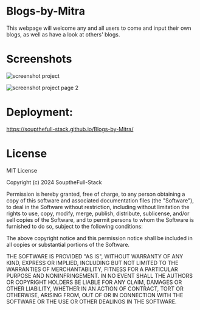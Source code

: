 # Blogs-by-Mitra
This webpage will welcome any and all users to come and input their own blogs, as well as have a look at others' blogs. 

# Screenshots
![screenshot project](https://github.com/SouptheFull-Stack/Blogs-by-Mitra/assets/158979754/a1b4bc72-bbf2-4ef2-941f-d5290381e03a)


![screenshot project page 2](https://github.com/SouptheFull-Stack/Blogs-by-Mitra/assets/158979754/a4915d41-fecc-4364-9108-f20365789f62)

# Deployment: 
https://soupthefull-stack.github.io/Blogs-by-Mitra/

# License 

MIT License

Copyright (c) 2024 SouptheFull-Stack

Permission is hereby granted, free of charge, to any person obtaining a copy of this software and associated documentation files (the "Software"), to deal in the Software without restriction, including without limitation the rights to use, copy, modify, merge, publish, distribute, sublicense, and/or sell copies of the Software, and to permit persons to whom the Software is furnished to do so, subject to the following conditions:

The above copyright notice and this permission notice shall be included in all copies or substantial portions of the Software.

THE SOFTWARE IS PROVIDED "AS IS", WITHOUT WARRANTY OF ANY KIND, EXPRESS OR IMPLIED, INCLUDING BUT NOT LIMITED TO THE WARRANTIES OF MERCHANTABILITY, FITNESS FOR A PARTICULAR PURPOSE AND NONINFRINGEMENT. IN NO EVENT SHALL THE AUTHORS OR COPYRIGHT HOLDERS BE LIABLE FOR ANY CLAIM, DAMAGES OR OTHER LIABILITY, WHETHER IN AN ACTION OF CONTRACT, TORT OR OTHERWISE, ARISING FROM, OUT OF OR IN CONNECTION WITH THE SOFTWARE OR THE USE OR OTHER DEALINGS IN THE SOFTWARE.
